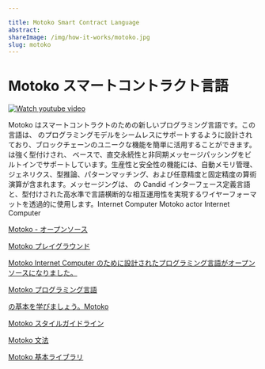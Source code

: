 ```yaml
---

title: Motoko Smart Contract Language
abstract:
shareImage: /img/how-it-works/motoko.jpg
slug: motoko
---
```

# Motoko スマートコントラクト言語

[![Watch youtube video](https://i.ytimg.com/vi/4eSceDOS-Ms/hqdefault.jpg)](https://www.youtube.com/watch?v=4eSceDOS-Ms)

Motoko はスマートコントラクトのための新しいプログラミング言語です。この言語は、 のプログラミングモデルをシームレスにサポートするように設計されており、ブロックチェーンのユニークな機能を簡単に活用することができます。 は強く型付けされ、 ベースで、直交永続性と非同期メッセージパッシングをビルトインでサポートしています。生産性と安全性の機能には、自動メモリ管理、ジェネリクス、型推論、パターンマッチング、および任意精度と固定精度の算術演算が含まれます。メッセージングは、 の Candid インターフェース定義言語と、型付けされた高水準で言語横断的な相互運用性を実現するワイヤーフォーマットを透過的に使用します。Internet Computer Motoko actor Internet Computer

[Motoko - オープンソース](https://github.com/dfinity/motoko)

[Motoko プレイグラウンド](https://m7sm4-2iaaa-aaaab-qabra-cai.raw.ic0.app/)

[Motoko Internet Computer のために設計されたプログラミング言語がオープンソースになりました。](https://medium.com/dfinity/motoko-a-programming-language-designed-for-the-internet-computer-is-now-open-source-8d85da4db735)

[Motoko プログラミング言語](https://internetcomputer.org/docs/language-guide/motoko.html)

[の基本を学びましょう。Motoko](https://internetcomputer.org/docs/developers-guide/basic-syntax-rules.html)

[Motoko スタイルガイドライン](https://internetcomputer.org/docs/language-guide/style.html)

[Motoko 文法](https://internetcomputer.org/docs/language-guide/motoko-grammar.html)

[Motoko 基本ライブラリ](https://internetcomputer.org/docs/base-libraries/stdlib-intro.html)

<!---


# Motoko Smart Contract Language

[![Watch youtube video](https://i.ytimg.com/vi/4eSceDOS-Ms/hqdefault.jpg)](https://www.youtube.com/watch?v=4eSceDOS-Ms)

Motoko is a new programming language for smart contracts. It is designed to seamlessly support the programming model of the Internet Computer and makes it easier to take advantage of the unique features of the blockchain. Motoko is strongly typed, actor-based, and has built-in support for orthogonal persistence and asynchronous message passing. Productivity and safety features include automatic memory management, generics, type inference, pattern matching, and both arbitrary- and fixed-precision arithmetic. Messaging transparently employs the Internet Computer’s Candid interface definition language and wire format for typed, high-level, and cross-language interoperability.

[Motoko – Open Source](https://github.com/dfinity/motoko)

[Motoko Playground](https://m7sm4-2iaaa-aaaab-qabra-cai.raw.ic0.app/)

[Motoko, a Programming Language Designed for the Internet Computer, Is Now Open Source](https://medium.com/dfinity/motoko-a-programming-language-designed-for-the-internet-computer-is-now-open-source-8d85da4db735)

[Motoko Programming Language](https://internetcomputer.org/docs/language-guide/motoko.html)

[Learn the basics of Motoko](https://internetcomputer.org/docs/developers-guide/basic-syntax-rules.html)

[Motoko style guidelines](https://internetcomputer.org/docs/language-guide/style.html)

[Motoko grammar](https://internetcomputer.org/docs/language-guide/motoko-grammar.html)

[Motoko base library](https://internetcomputer.org/docs/base-libraries/stdlib-intro.html)

-->
